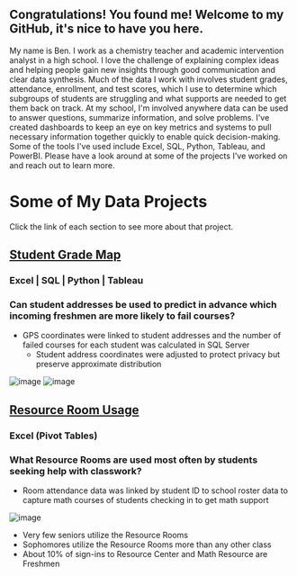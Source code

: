 ## Congratulations! You found me! Welcome to my GitHub, it's nice to have you here.

My name is Ben. I work as a chemistry teacher and academic intervention analyst in a high school. I love the challenge of explaining complex ideas and helping people gain new insights through good communication and clear data synthesis.
Much of the data I work with involves student grades, attendance, enrollment, and test scores, which I use to determine which subgroups of students are struggling and what supports are needed to get them back on track. At my school, 
I'm involved anywhere data can be used to answer questions, summarize information, and solve problems. I've created dashboards to keep an eye 
on key metrics and systems to pull necessary information together quickly to enable quick decision-making. Some of the tools I've used include Excel, SQL, Python, Tableau, and PowerBI. Please have a look around at some of the projects 
I've worked on and reach out to learn more.

# Some of My Data Projects
Click the link of each section to see more about that project.

## [Student Grade Map](https://github.com/byergs/Student-Grade-Map-Project)

### Excel | SQL | Python | Tableau

### Can student addresses be used to predict in advance which incoming freshmen are more likely to fail courses?

 - GPS coordinates were linked to student addresses and the number of failed courses for each student was calculated in SQL Server
     * Student address coordinates were adjusted to protect privacy but preserve approximate distribution

![image](https://github.com/user-attachments/assets/1eade7ec-39f1-4589-bdae-e2a8d703d187) ![image](https://github.com/user-attachments/assets/a149741b-94ef-4f40-ae39-fcb54951a16b)

## [Resource Room Usage](https://github.com/byergs/Resource-Room-Usage.git)

### Excel (Pivot Tables)

### What Resource Rooms are used most often by students seeking help with classwork?

- Room attendance data was linked by student ID to school roster data to capture math courses of students checking in to get math support
  
![image](https://github.com/user-attachments/assets/d20c3240-aa60-44fb-9a9c-7fd9535e566e)

- Very few seniors utilize the Resource Rooms
- Sophomores utilize the Resource Rooms more than any other class
- About 10% of sign-ins to Resource Center and Math Resource are Freshmen						


<!--
**byergs/byergs** is a ✨ _special_ ✨ repository because its `README.md` (this file) appears on your GitHub profile.

Here are some ideas to get you started:

- 🔭 I’m currently working on ...
- 🌱 I’m currently learning ...
- 👯 I’m looking to collaborate on ...
- 🤔 I’m looking for help with ...
- 💬 Ask me about ...
- 📫 How to reach me: ...
- 😄 Pronouns: ...
- ⚡ Fun fact: ...
-->
